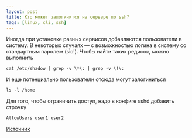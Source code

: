 ```yaml
---
layout: post
title: Кто может залогинится на сервере по ssh?
tags: [linux, cli, ssh]
---
```

Иногда при установке разных сервисов добавляются пользователи в систему. В некоторых случаях — с возможностью логина в систему со стандартным паролем (sic!). Чтобы найти таких редисок, можно выполнить
```
cat /etc/shadow | grep -v \*\: | grep -v \!\:
```
И еще потенциально пользователи отсюда могут залогиниться
```
ls -l /home
```
Для того, чтобы ограничить доступ, надо в конфиге sshd добавить строчку
```
AllowUsers user1 user2
```
[Источник](https://askubuntu.com/questions/984912/how-to-get-the-list-of-all-users-who-can-access-a-server-via-ssh)


